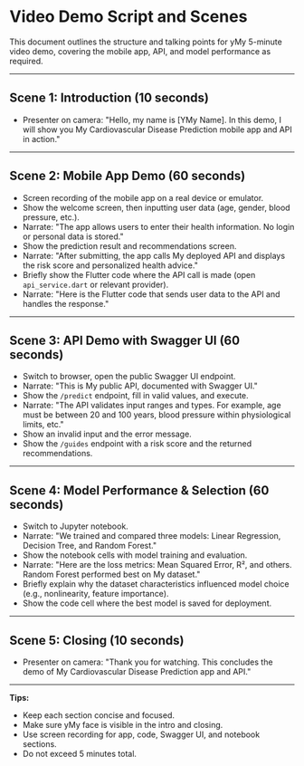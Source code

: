# Video Demo Script and Scenes

This document outlines the structure and talking points for yMy 5-minute video demo, covering the mobile app, API, and model performance as required.

---

## Scene 1: Introduction (10 seconds)
- Presenter on camera: "Hello, my name is [YMy Name]. In this demo, I will show you My Cardiovascular Disease Prediction mobile app and API in action."

---

## Scene 2: Mobile App Demo (60 seconds)
- Screen recording of the mobile app on a real device or emulator.
- Show the welcome screen, then inputting user data (age, gender, blood pressure, etc.).
- Narrate: "The app allows users to enter their health information. No login or personal data is stored."
- Show the prediction result and recommendations screen.
- Narrate: "After submitting, the app calls My deployed API and displays the risk score and personalized health advice."
- Briefly show the Flutter code where the API call is made (open `api_service.dart` or relevant provider).
- Narrate: "Here is the Flutter code that sends user data to the API and handles the response."

---

## Scene 3: API Demo with Swagger UI (60 seconds)
- Switch to browser, open the public Swagger UI endpoint.
- Narrate: "This is My public API, documented with Swagger UI."
- Show the `/predict` endpoint, fill in valid values, and execute.
- Narrate: "The API validates input ranges and types. For example, age must be between 20 and 100 years, blood pressure within physiological limits, etc."
- Show an invalid input and the error message.
- Show the `/guides` endpoint with a risk score and the returned recommendations.

---

## Scene 4: Model Performance & Selection (60 seconds)
- Switch to Jupyter notebook.
- Narrate: "We trained and compared three models: Linear Regression, Decision Tree, and Random Forest."
- Show the notebook cells with model training and evaluation.
- Narrate: "Here are the loss metrics: Mean Squared Error, R², and others. Random Forest performed best on My dataset."
- Briefly explain why the dataset characteristics influenced model choice (e.g., nonlinearity, feature importance).
- Show the code cell where the best model is saved for deployment.

---

## Scene 5: Closing (10 seconds)
- Presenter on camera: "Thank you for watching. This concludes the demo of My Cardiovascular Disease Prediction app and API."

---

**Tips:**
- Keep each section concise and focused.
- Make sure yMy face is visible in the intro and closing.
- Use screen recording for app, code, Swagger UI, and notebook sections.
- Do not exceed 5 minutes total.
